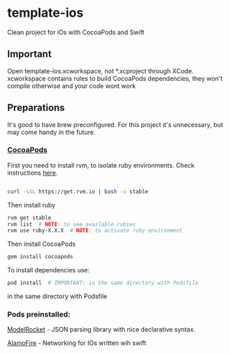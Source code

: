 # template-ios
Clean project for iOs with CocoaPods and Swift

## Important

Open template-ios.xcworkspace, not *.xcproject through XCode. xcworkspace contains rules to build 
CocoaPods dependencies, they won't compile otherwise and your code wont work

## Preparations

It's good to have brew preconfigured. For this project it's unnecessary, but may come handy in the future.

### [CocoaPods](https://cocoapods.org/)

First you need to install rvm, to isolate ruby environments. Check instructions [here](https://rvm.io/).

```bash

curl -sSL https://get.rvm.io | bash -s stable

```

Then install ruby

```bash
rvm get stable
rvm list  # NOTE: to see available rubies 
rvm use ruby-X.X.X  # NOTE: to activate ruby environment
```

Then install CocoaPods

```bash
gem install cocoapods
```

To install dependencies use: 

```bash
pod install  # IMPORTANT: in the same directory with Podsfile
```

in the same directory with Podsfile

### Pods preinstalled:

[ModelRocket](https://github.com/ovenbits/ModelRocket) - JSON parsing library with nice declarative syntax.

[AlamoFire](http://cocoadocs.org/docsets/Alamofire/3.1.5/) - Networking for IOs written wih swift

